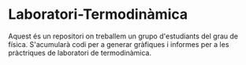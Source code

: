 # Laboratori-Termodinàmica
Aquest és un repositori on treballem un grupo d'estudiants del grau de física. S'acumularà codi per a generar gràfiques i informes per a les pràctriques de laboratori de termodinàmica.
